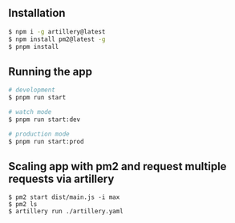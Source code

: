## Installation

```bash
$ npm i -g artillery@latest
$ npm install pm2@latest -g
$ pnpm install
```

## Running the app

```bash
# development
$ pnpm run start

# watch mode
$ pnpm run start:dev

# production mode
$ pnpm run start:prod
```
## Scaling app with pm2 and request multiple requests via artillery
```
$ pm2 start dist/main.js -i max
$ pm2 ls
$ artillery run ./artillery.yaml
```